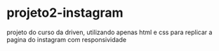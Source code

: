 # projeto2-instagram

projeto do curso da driven, utilizando apenas html e css para replicar a pagina do instagram com responsividade
